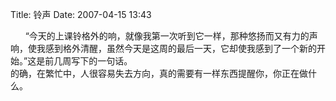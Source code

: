 Title: 铃声
Date: 2007-04-15 13:43

<p> </p> 
<p>&nbsp;&nbsp;&nbsp;&nbsp;&nbsp; “今天的上课铃格外的响，就像我第一次听到它一样，那种悠扬而又有力的声响，使我感到格外清醒，虽然今天是这周的最后一天，它却使我感到了一个新的开始。”这是前几周写下的一句话。<br /> 的确，在繁忙中，人很容易失去方向，真的需要有一样东西提醒你，你正在做什么。</p>
